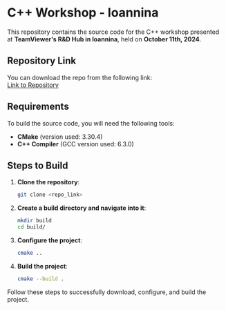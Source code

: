 # C++ Workshop - Ioannina

This repository contains the source code for the C++ workshop presented at **TeamViewer's R&D Hub in Ioannina**, held on **October 11th, 2024**.

## Repository Link

You can download the repo from the following link:  
[Link to Repository](<insert_link_here>)

## Requirements

To build the source code, you will need the following tools:

- **CMake** (version used: 3.30.4)
- **C++ Compiler** (GCC version used: 6.3.0)

## Steps to Build

1. **Clone the repository**:
    ```bash
    git clone <repo_link>
    ```

2. **Create a build directory and navigate into it**:
    ```bash
    mkdir build
    cd build/
    ```

3. **Configure the project**:
    ```bash
    cmake ..
    ```

4. **Build the project**:
    ```bash
    cmake --build .
    ```

Follow these steps to successfully download, configure, and build the project.
